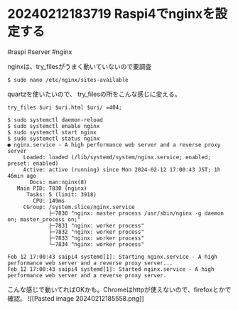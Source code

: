 
# 20240212183719 Raspi4でnginxを設定する
#raspi #server #nginx

nginxは、try_filesがうまく動いていないので要調査

```
$ sudo nano /etc/nginx/sites-available
```

quartzを使いたいので、 try_filesの所をこんな感じに変える。


```
try_files $uri $uri.html $uri/ =404;
```

```
$ sudo systemctl daemon-reload
$ sudo systemctl enable nginx
$ sudo systemctl start nginx
$ sudo systemctl status nginx
● nginx.service - A high performance web server and a reverse proxy server
     Loaded: loaded (/lib/systemd/system/nginx.service; enabled; preset: enabled)
     Active: active (running) since Mon 2024-02-12 17:00:43 JST; 1h 46min ago
       Docs: man:nginx(8)
   Main PID: 7830 (nginx)
      Tasks: 5 (limit: 3918)
        CPU: 149ms
     CGroup: /system.slice/nginx.service
             ├─7830 "nginx: master process /usr/sbin/nginx -g daemon on; master_process on;"
             ├─7831 "nginx: worker process"
             ├─7832 "nginx: worker process"
             ├─7833 "nginx: worker process"
             └─7834 "nginx: worker process"

Feb 12 17:00:43 saipi4 systemd[1]: Starting nginx.service - A high performance web server and a reverse proxy server...
Feb 12 17:00:43 saipi4 systemd[1]: Started nginx.service - A high performance web server and a reverse proxy server.
```
こんな感じで動いてればOKかも。Chromeはhttpが使えないので、firefoxとかで確認。
![[Pasted image 20240212185558.png]]
